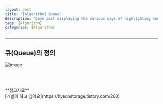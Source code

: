 ```yaml
---
layout: post
title: "[Algorithm] Queue"
description: "Demo post displaying the various ways of highlighting code in Markdown."
tags: [Algorithm]
categories: [Algorithm]
---
```


------------------------------------------------------------------------------------------------------------

## 큐(Queue)의 정의

![image](https://user-images.githubusercontent.com/52437364/82182467-4a6e4d00-991f-11ea-8949-8f79f013a1ca.png)


<br/>
<br/>
<br/>
**참고자료**<br/>
[개발이 하고 싶어요](https://hyeonstorage.tistory.com/263)
